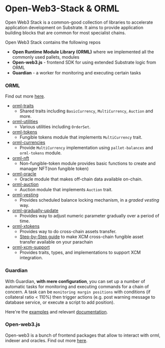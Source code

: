 # Open-Web3-Stack & ORML

Open Web3 Stack is a common-good collection of libraries to accelerate application development on Substrate. It aims to provide application building blocks that are common for most specialist chains.

Open Web3 Stack contains the following repos

* **Open Runtime Module Library \(ORML\)** where we implemented all the commonly used pallets, modules
* **Open-web3.js** - frontend SDK for using extended Substrate logic from ORML
* **Guardian** - a worker for monitoring and executing certain tasks

### ORML

Find out more [here](https://github.com/open-web3-stack/open-runtime-module-library).

* [orml-traits](https://github.com/open-web3-stack/open-runtime-module-library/blob/master/traits)
  * Shared traits including `BasicCurrency`, `MultiCurrency`, `Auction` and more.
* [orml-utilities](https://github.com/open-web3-stack/open-runtime-module-library/blob/master/utilities)
  * Various utilities including `OrderSet`.
* [orml-tokens](https://github.com/open-web3-stack/open-runtime-module-library/blob/master/tokens)
  * Fungible tokens module that implements `MultiCurrency` trait.
* [orml-currencies](https://github.com/open-web3-stack/open-runtime-module-library/blob/master/currencies)
  * Provide `MultiCurrency` implementation using `pallet-balances` and `orml-tokens` module.
* [orml-nft](https://github.com/open-web3-stack/open-runtime-module-library/tree/master/nft)
  * Non-fungible-token module provides basic functions to create and manager NFT\(non fungible token\)
* [orml-oracle](https://github.com/open-web3-stack/open-runtime-module-library/blob/master/oracle)
  * Oracle module that makes off-chain data available on-chain.
* [orml-auction](https://github.com/open-web3-stack/open-runtime-module-library/blob/master/auction)
  * Auction module that implements `Auction` trait.
* [orml-vesting](https://github.com/open-web3-stack/open-runtime-module-library/blob/master/vesting)
  * Provides scheduled balance locking mechanism, in a _graded vesting_ way.
* [orml-gradually-update](https://github.com/open-web3-stack/open-runtime-module-library/blob/master/gradually-update)
  * Provides way to adjust numeric parameter gradually over a period of time.
* [orml-xtokens](https://github.com/open-web3-stack/open-runtime-module-library/blob/master/xtokens)
  * Provides way to do cross-chain assets transfer.
  * [Step-by-Step guide](https://github.com/open-web3-stack/open-runtime-module-library/wiki/xtokens) to make XCM cross-chain fungible asset transfer available on your parachain
* [orml-xcm-support](https://github.com/open-web3-stack/open-runtime-module-library/blob/master/xcm-support)
  * Provides traits, types, and implementations to support XCM integration.

### Guardian

With Guardian, **with mere configuration**, you can set up a number of automatic tasks for monitoring and executing commands for a chain of concern. A task can be `monitoring margin positions` with conditions \(if collateral ratio &lt; 110%\) then trigger actions \(e.g. post warning message to database service, or execute a script to add position\).

Here're the [examples](https://github.com/open-web3-stack/guardian/tree/master/packages/example-guardian) and relevant [documentation](https://github.com/open-web3-stack/guardian/tree/master/packages/guardian/docs).

### Open-web3.js

Open-web3 is a bunch of frontend packages that allow to interact with orml, indexer and oracles. Find out more [here](https://github.com/open-web3-stack/open-web3.js).
